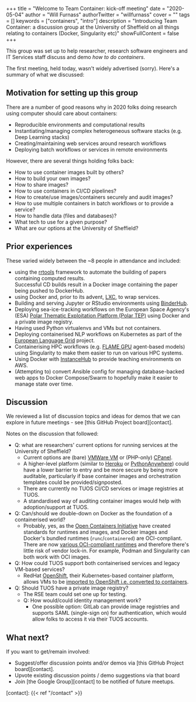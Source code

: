 +++
title = "Welcome to Team Container: kick-off meeting"
date = "2020-05-04"
author = "Will Furnass"
authorTwitter = "willfurnass"
cover = ""
tags = []
keywords = ["containers", "intro"]
description = "Introducing Team Container: a discussion group at the University of Sheffield on all things relating to containers (Docker, Singularity etc)"
showFullContent = false
+++

This group was set up to help researcher, research software engineers and IT Services staff discuss and demo *how to do containers*. 

The first meeting, held today, wasn't widely advertised (sorry).
Here's a summary of what we discussed:

## Motivation for setting up this group

There are a number of good reasons why in 2020 folks doing research using computer should care about containers:
 - Reproducible environments and computational results
 - Instantiating/managing complex heterogeneous software stacks (e.g. Deep Learning stacks)
 - Creating/maintaining web services around research workflows
 - Deploying batch workflows or services in remote environments

However, there are several things holding folks back:

 - How to use container images built by others?
 - How to build your own images?
 - How to share images?
 - How to use containers in CI/CD pipelines?
 - How to create/use images/containers securely and audit images?
 - How to use multiple containers in batch workflows or to provide a service?
 - How to handle data (files and databases)?
 - What tech to use for a given purpose?
 - What are our options at the University of Sheffield?

## Prior experiences

These varied widely between the ~8 people in attendance and included:

 - using the [rrtools](https://github.com/benmarwick/rrtools) framework to automate the building of papers containing computed results.  
   Successful CD builds result in a Docker image containing the paper being pushed to DockerHub.
 - using Docker and, prior to its advent, [LXC](https://linuxcontainers.org/lxc/introduction/), to wrap services.
 - Building and serving Jupyter or RStudio environments using [BinderHub](https://binderhub.readthedocs.io/en/latest/).
 - Deploying sea-ice-tracking workflows on the European Space Agency's (ESA) [Polar Thematic Exploitation Platform (Polar TEP)](https://portal.polartep.io/ssoportal/pages/login.jsf) 
   using Docker and a private image registry.
 - Having used Python virtualenvs and VMs but not containers.
 - Deploying containerised NLP workflows on Kubernetes as part of the [European Language Grid](https://www.european-language-grid.eu/) project.
 - Containerising HPC workflows (e.g. [FLAME GPU](http://www.flamegpu.com/) agent-based models) using Singularity to make them easier to run on various HPC systems.
 - Using Docker with [InstanceHub](https://www.instancehub.com/) to provide teaching environments on AWS.
 - (Attempting to) convert Ansible config for managing database-backed web apps to Docker Compose/Swarm to hopefully make it easier to manage state over time.

## Discussion

We reviewed a list of discussion topics and ideas for demos that we can explore in future meetings - see [this GitHub Project board][contact].

Notes on the discussion that followed:

- Q: what are researchers' current options for running services at the University of Sheffield?
  - Current options are (bare) [VMWare VM](https://www.sheffield.ac.uk/it-services/storage/servers) or (PHP-only) [CPanel](https://www.sheffield.ac.uk/it-services/cpanel).
  - A higher-level platform (similar to [Heroku](https://www.sheffield.ac.uk/it-services/storage/servers) or [PythonAnywhere](https://www.pythonanywhere.com/))
    could have a lower barrier to entry and be more secure by being more auditable, 
    particularly if base container images and orchestration templates could be provided/signposted.
  - There are currently no TUOS CI/CD services or image registries at TUOS.
  - A standardised way of auditing container images would help with adoption/support at TUOS.
- Q: Can/should we double-down on Docker as the foundation of a containerised world?
  - Probably, yes, as the [Open Containers Initiative](https://www.opencontainers.org/) have created standards for runtimes and images, 
    and Docker images and Docker's bundled runtimes (`runc`/`containered`) are OCI-compliant. 
    There are now [various OCI-compliant runtimes](https://medium.com/@avijitsarkar123/docker-and-oci-runtimes-a9c23a5646d6) and 
    therefore there's little risk of vendor lock-in.  For example, Podman and Singularity can both work with OCI images.
- Q: How could TUOS support both containerised services and legacy VM-based services?
    - RedHat [OpenShift](https://www.openshift.com/), 
      their Kubernetes-based container platform, 
      allows VMs to be [imported to OpenShift i.e. converted to containers](https://docs.openshift.com/container-platform/4.3/cnv/cnv_virtual_machines/cnv_importing_vms/cnv-importing-vmware-vm.html).
- Q: Should TUOS have a private image registry?
  - The RSE team could set one up for testing.
  - Q: How would/could identity management work?
    - One possible option: GitLab can provide image registries and supports SAML (single-sign on) for authentication, which would allow folks to access it via their TUOS accounts.

## What next?

If you want to get/remain involved:

 - Suggest/offer discussion points and/or demos via [this GitHub Project board][contact].
 - Upvote existing discussion points / demo suggestions via that board
 - Join [the Google Group][contact] to be notified of future meetups.

[contact]: {{< ref "/contact" >}}
